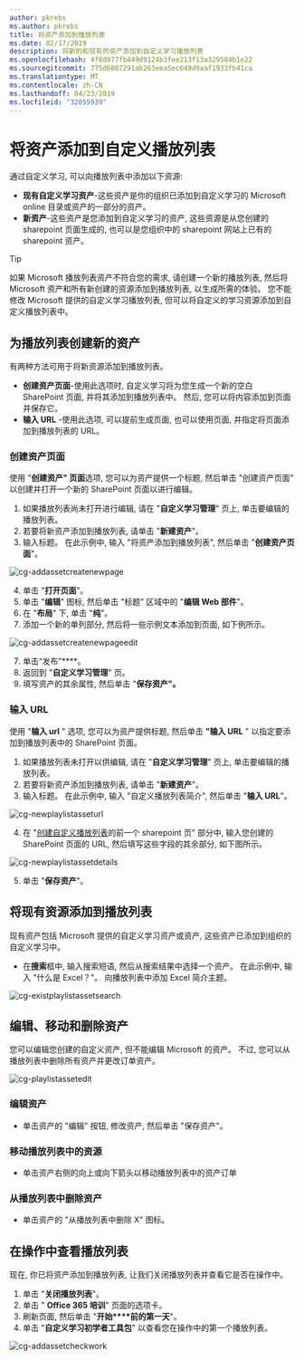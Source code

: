 ```yaml
---
author: pkrebs
ms.author: pkrebs
title: 将资产添加到播放列表
ms.date: 02/17/2019
description: 将新的和现有的资产添加到自定义学习播放列表
ms.openlocfilehash: 4f8d977fb449d9124b3fee213f13a329584b1e22
ms.sourcegitcommit: 775d6807291ab263eea5ec649d9aaf1933fb41ca
ms.translationtype: MT
ms.contentlocale: zh-CN
ms.lasthandoff: 04/23/2019
ms.locfileid: "32055939"
---
```

# <a name="add-assets-to-a-custom-playlist"></a>将资产添加到自定义播放列表

通过自定义学习, 可以向播放列表中添加以下资源:

- **现有自定义学习资产**-这些资产是你的组织已添加到自定义学习的 Microsoft online 目录或资产的一部分的资产。
- **新资产**-这些资产是您添加到自定义学习的资产, 这些资源是从您创建的 sharepoint 页面生成的, 也可以是您组织中的 sharepoint 网站上已有的 sharepoint 资产。 

> [!TIP]
> 如果 Microsoft 播放列表资产不符合您的需求, 请创建一个新的播放列表, 然后将 Microsoft 资产和所有新创建的资源添加到播放列表, 以生成所需的体验。 您不能修改 Microsoft 提供的自定义学习播放列表, 但可以将自定义的学习资源添加到自定义播放列表中。   

## <a name="create-a-new-asset-for-a-playlist"></a>为播放列表创建新的资产

有两种方法可用于将新资源添加到播放列表。

- **创建资产页面**-使用此选项时, 自定义学习将为您生成一个新的空白 SharePoint 页面, 并将其添加到播放列表中。 然后, 您可以将内容添加到页面并保存它。  
- **输入 URL** -使用此选项, 可以提前生成页面, 也可以使用页面, 并指定将页面添加到播放列表的 URL。

### <a name="create-asset-page"></a>创建资产页面 
使用 "**创建资产" 页面**选项, 您可以为资产提供一个标题, 然后单击 "创建资产页面" 以创建并打开一个新的 SharePoint 页面以进行编辑。 

1.  如果播放列表尚未打开进行编辑, 请在 "**自定义学习管理**" 页上, 单击要编辑的播放列表。 
2. 若要将新资产添加到播放列表, 请单击 "**新建资产**"。 
3. 输入标题。 在此示例中, 输入 "将资产添加到播放列表", 然后单击 "**创建资产页面**"。

![cg-addassetcreatenewpage](media/cg-addassetcreatenewpage.png)

4. 单击 "**打开页面**"。
5. 单击 "**编辑**" 图标, 然后单击 "标题" 区域中的 "**编辑 Web 部件**"。
6. 在 "**布局**" 下, 单击 "**纯**"。 
7. 添加一个新的单列部分, 然后将一些示例文本添加到页面, 如下例所示。 

![cg-addassetcreatenewpageedit](media/cg-addassetcreatenewpageedit.png)

7. 单击“发布”****。
8. 返回到 "**自定义学习管理**" 页。 
9. 填写资产的其余属性, 然后单击 "**保存资产"。**

### <a name="enter-the-url"></a>输入 URL
使用 "**输入 url** " 选项, 您可以为资产提供标题, 然后单击 **"输入 URL** " 以指定要添加到播放列表中的 SharePoint 页面。 

1.  如果播放列表未打开以供编辑, 请在 "**自定义学习管理**" 页上, 单击要编辑的播放列表。 
2. 若要将新资产添加到播放列表, 请单击 "**新建资产**"。 
3. 输入标题。 在此示例中, 输入 "自定义播放列表简介", 然后单击 "**输入 URL**"。 

![cg-newplaylistasseturl](media/cg-newplaylistasseturl.png)

4. 在 "[创建自定义播放列表](custom_createnewpage.md)的前一个 sharepoint 页" 部分中, 输入您创建的 SharePoint 页面的 URL, 然后填写这些字段的其余部分, 如下图所示。

![cg-newplaylistassetdetails](media/cg-newplaylistassetdetails.png)

5. 单击 "**保存资产**"。 

## <a name="add-an-existing-asset-to-a-playlist"></a>将现有资源添加到播放列表

现有资产包括 Microsoft 提供的自定义学习资产或资产, 这些资产已添加到组织的自定义学习中。 

- 在**搜索**框中, 输入搜索短语, 然后从搜索结果中选择一个资产。 在此示例中, 输入 "什么是 Excel？"。 向播放列表中添加 Excel 简介主题。

![cg-existplaylistassetsearch](media/cg-existplaylistassetsearch.png)

## <a name="edit-move-and-delete-assets"></a>编辑、移动和删除资产
您可以编辑您创建的自定义资产, 但不能编辑 Microsoft 的资产。 不过, 您可以从播放列表中删除所有资产并更改订单资产。 

![cg-playlistassetedit](media/cg-playlistassetedit.png)

### <a name="edit-an-asset"></a>编辑资产
- 单击资产的 "编辑" 按钮, 修改资产, 然后单击 "保存资产"。 

### <a name="move-an-asset-in-a-playlist"></a>移动播放列表中的资源
- 单击资产右侧的向上或向下箭头以移动播放列表中的资产订单

### <a name="remove-an-asset-from-a-playlist"></a>从播放列表中删除资产
- 单击资产的 "从播放列表中删除 X" 图标。 

## <a name="view-the-playlist-in-action"></a>在操作中查看播放列表
现在, 你已将资产添加到播放列表, 让我们关闭播放列表并查看它是否在操作中。 

1. 单击 "**关闭播放列表**"。
2. 单击 " **Office 365 培训**" 页面的选项卡。
3. 刷新页面, 然后单击 "**开始****前的第一天**"。
4. 单击 "**自定义学习初学者工具包**" 以查看您在操作中的第一个播放列表。 

![cg-addassetcheckwork](media/cg-addassetcheckwork.png)